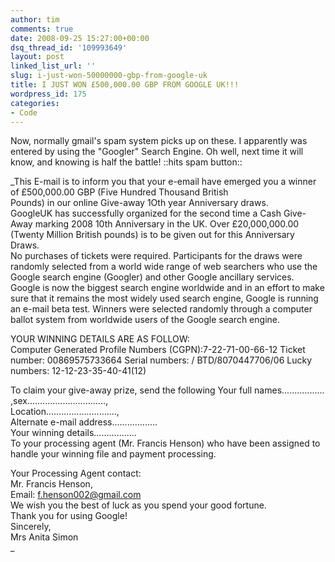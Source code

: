 ```yaml
---
author: tim
comments: true
date: 2008-09-25 15:27:00+00:00
dsq_thread_id: '109993649'
layout: post
linked_list_url: ''
slug: i-just-won-50000000-gbp-from-google-uk
title: I JUST WON £500,000.00 GBP FROM GOOGLE UK!!!
wordpress_id: 175
categories:
- Code
---
```


Now, normally gmail's spam system picks up on these.  I apparently was entered
by using the "Googler" Search Engine.  Oh well, next time it will know, and
knowing is half the battle! ::hits spam button::  
  
_This E-mail is to inform you that your e-email have emerged you a winner of
£500,000.00 GBP (Five Hundred Thousand British  
Pounds) in our online Give-away 1Oth year Anniversary draws.  
GoogleUK has successfully organized for the second time a Cash Give-Away
marking 2008 10th Anniversary in the UK. Over £20,000,000.00 (Twenty Million
British pounds) is to be given out for this Anniversary Draws.  
No purchases of tickets were required. Participants for the draws were
randomly selected from a world wide range of web searchers who use the Google
search engine (Googler) and other Google ancillary services. Google is now the
biggest search engine worldwide and in an effort to make sure that it remains
the most widely used search engine, Google is running an e-mail beta test.
Winners were selected randomly through a computer ballot system from worldwide
users of the Google search engine.  
  
YOUR WINNING DETAILS ARE AS FOLLOW:  
Computer Generated Profile Numbers (CGPN):7-22-71-00-66-12 Ticket number:
00869575733664 Serial numbers: / BTD/8070447706/06 Lucky numbers:
12-12-23-35-40-41(12)  
  
To claim your give-away prize, send the following Your full
names.................  
,sex...............................,  
Location............................,  
Alternate e-mail address..................  
Your winning details.................  
To your processing agent (Mr. Francis Henson) who have been assigned to handle
your winning file and payment processing.  
  
Your Processing Agent contact:  
Mr. Francis Henson,  
Email: f.henson002@gmail.com  
We wish you the best of luck as you spend your good fortune.  
Thank you for using Google!  
Sincerely,  
Mrs Anita Simon  
_

